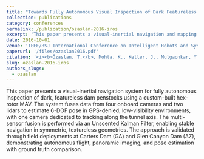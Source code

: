 ```yaml
---
title: "Towards Fully Autonomous Visual Inspection of Dark Featureless Dam Penstocks Using MAVs"
collection: publications
category: conferences
permalink: /publication/ozaslan-2016-iros
excerpt: 'This paper presents a visual-inertial navigation and mapping framework for autonomous inspection of dark and featureless dam penstocks using a custom hex-rotor MAV equipped with cameras and lidars.'
date: 2016-10-01
venue: 'IEEE/RSJ International Conference on Intelligent Robots and Systems (IROS)'
paperurl: '/files/ozaslan2016.pdf'
citation: '<i><b>Özaslan, T.</b>, Mohta, K., Keller, J., Mulgaonkar, Y., Taylor, C. J., Kumar, V., Wozencraft, J. M., & Hood, T. (2016). "Towards Fully Autonomous Visual Inspection of Dark Featureless Dam Penstocks Using MAVs." In <i>Proceedings of the IEEE/RSJ International Conference on Intelligent Robots and Systems (IROS)</i>, pp. 4998–5005.</i>'
slug: ozaslan-2016-iros
authors_slugs:
  - ozaslan
---
```

This paper presents a visual-inertial navigation system for fully autonomous inspection of dark, featureless dam penstocks using a custom-built hex-rotor MAV. The system fuses data from four onboard cameras and two lidars to estimate 6-DOF pose in GPS-denied, low-visibility environments, with one camera dedicated to tracking along the tunnel axis. The multi-sensor fusion is performed via an Unscented Kalman Filter, enabling stable navigation in symmetric, textureless geometries. The approach is validated through field deployments at Carters Dam (GA) and Glen Canyon Dam (AZ), demonstrating autonomous flight, panoramic imaging, and pose estimation with ground truth comparison.



